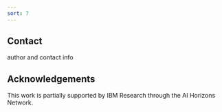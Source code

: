 ```yaml
---
sort: 7
---
```


## Contact

author and contact info

## Acknowledgements

This work is partially supported by IBM Research through the AI Horizons Network.


